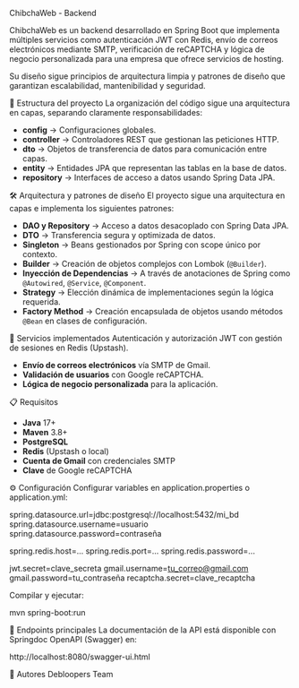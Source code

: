 <p align="justify">
ChibchaWeb - Backend

ChibchaWeb es un backend desarrollado en Spring Boot que implementa múltiples servicios como autenticación JWT con Redis, envío de correos electrónicos mediante SMTP, verificación de reCAPTCHA y lógica de negocio personalizada para una empresa que ofrece servicios de hosting.

Su diseño sigue principios de arquitectura limpia y patrones de diseño que garantizan escalabilidad, mantenibilidad y seguridad.

📂 Estructura del proyecto
La organización del código sigue una arquitectura en capas, separando claramente responsabilidades:

<ul>
  <li><strong>config</strong> → Configuraciones globales.</li>
  <li><strong>controller</strong> → Controladores REST que gestionan las peticiones HTTP.</li>
  <li><strong>dto</strong> → Objetos de transferencia de datos para comunicación entre capas.</li>
  <li><strong>entity</strong> → Entidades JPA que representan las tablas en la base de datos.</li>
  <li><strong>repository</strong> → Interfaces de acceso a datos usando Spring Data JPA.</li>
</ul>

🛠️ Arquitectura y patrones de diseño
El proyecto sigue una arquitectura en capas e implementa los siguientes patrones:

<ul>
  <li><strong>DAO y Repository</strong> → Acceso a datos desacoplado con Spring Data JPA.</li>
  <li><strong>DTO</strong> → Transferencia segura y optimizada de datos.</li>
  <li><strong>Singleton</strong> → Beans gestionados por Spring con scope único por contexto.</li>
  <li><strong>Builder</strong> → Creación de objetos complejos con Lombok (<code>@Builder</code>).</li>
  <li><strong>Inyección de Dependencias</strong> → A través de anotaciones de Spring como <code>@Autowired</code>, <code>@Service</code>, <code>@Component</code>.</li>
  <li><strong>Strategy</strong> → Elección dinámica de implementaciones según la lógica requerida.</li>
  <li><strong>Factory Method</strong> → Creación encapsulada de objetos usando métodos <code>@Bean</code> en clases de configuración.</li>
</ul>

🚀 Servicios implementados
Autenticación y autorización JWT con gestión de sesiones en Redis (Upstash).

<ul>
  <li><strong>Envío de correos electrónicos</strong> vía SMTP de Gmail.</li>
  <li><strong>Validación de usuarios</strong> con Google reCAPTCHA.</li>
  <li><strong>Lógica de negocio personalizada</strong> para la aplicación.</li>
</ul>

📋 Requisitos
<ul>
  <li><strong>Java</strong> 17+</li>
  <li><strong>Maven</strong> 3.8+</li>
  <li><strong>PostgreSQL</strong></li>
  <li><strong>Redis</strong> (Upstash o local)</li>
  <li><strong>Cuenta de Gmail</strong> con credenciales SMTP</li>
  <li><strong>Clave</strong> de Google reCAPTCHA</li>
</ul>

⚙️ Configuración
Configurar variables en application.properties o application.yml:

spring.datasource.url=jdbc:postgresql://localhost:5432/mi_bd
spring.datasource.username=usuario
spring.datasource.password=contraseña

spring.redis.host=...
spring.redis.port=...
spring.redis.password=...

jwt.secret=clave_secreta
gmail.username=tu_correo@gmail.com
gmail.password=tu_contraseña
recaptcha.secret=clave_recaptcha

Compilar y ejecutar:

mvn spring-boot:run

📡 Endpoints principales
La documentación de la API está disponible con Springdoc OpenAPI (Swagger) en:

http://localhost:8080/swagger-ui.html

👥 Autores
Debloopers Team
</p>
